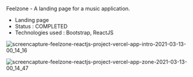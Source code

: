 Feelzone - A landing page for a music application.
- Landing page
- Status : COMPLETED
- Technologies used : Bootstrap, ReactJS

![screencapture-feelzone-reactjs-project-vercel-app-intro-2021-03-13-00_14_16](https://user-images.githubusercontent.com/61373631/110974570-3eadb480-8391-11eb-813f-3270f897efbc.png)

![screencapture-feelzone-reactjs-project-vercel-app-zone-2021-03-13-00_14_47](https://user-images.githubusercontent.com/61373631/110974634-4f5e2a80-8391-11eb-8d55-388b5d9f10d4.png)
